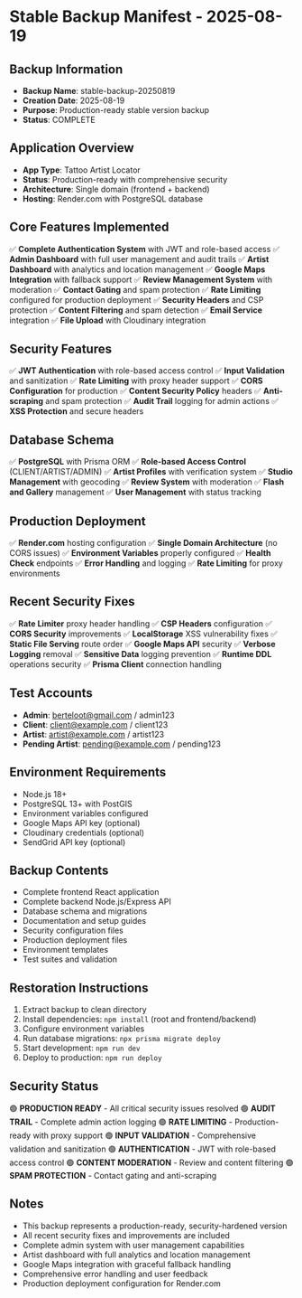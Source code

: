 # Stable Backup Manifest - 2025-08-19

## Backup Information
- **Backup Name**: stable-backup-20250819
- **Creation Date**: 2025-08-19
- **Purpose**: Production-ready stable version backup
- **Status**: COMPLETE

## Application Overview
- **App Type**: Tattoo Artist Locator
- **Status**: Production-ready with comprehensive security
- **Architecture**: Single domain (frontend + backend)
- **Hosting**: Render.com with PostgreSQL database

## Core Features Implemented
✅ **Complete Authentication System** with JWT and role-based access
✅ **Admin Dashboard** with full user management and audit trails
✅ **Artist Dashboard** with analytics and location management
✅ **Google Maps Integration** with fallback support
✅ **Review Management System** with moderation
✅ **Contact Gating** and spam protection
✅ **Rate Limiting** configured for production deployment
✅ **Security Headers** and CSP protection
✅ **Content Filtering** and spam detection
✅ **Email Service** integration
✅ **File Upload** with Cloudinary integration

## Security Features
✅ **JWT Authentication** with role-based access control
✅ **Input Validation** and sanitization
✅ **Rate Limiting** with proxy header support
✅ **CORS Configuration** for production
✅ **Content Security Policy** headers
✅ **Anti-scraping** and spam protection
✅ **Audit Trail** logging for admin actions
✅ **XSS Protection** and secure headers

## Database Schema
✅ **PostgreSQL** with Prisma ORM
✅ **Role-based Access Control** (CLIENT/ARTIST/ADMIN)
✅ **Artist Profiles** with verification system
✅ **Studio Management** with geocoding
✅ **Review System** with moderation
✅ **Flash and Gallery** management
✅ **User Management** with status tracking

## Production Deployment
✅ **Render.com** hosting configuration
✅ **Single Domain Architecture** (no CORS issues)
✅ **Environment Variables** properly configured
✅ **Health Check** endpoints
✅ **Error Handling** and logging
✅ **Rate Limiting** for proxy environments

## Recent Security Fixes
✅ **Rate Limiter** proxy header handling
✅ **CSP Headers** configuration
✅ **CORS Security** improvements
✅ **LocalStorage** XSS vulnerability fixes
✅ **Static File Serving** route order
✅ **Google Maps API** security
✅ **Verbose Logging** removal
✅ **Sensitive Data** logging prevention
✅ **Runtime DDL** operations security
✅ **Prisma Client** connection handling

## Test Accounts
- **Admin**: berteloot@gmail.com / admin123
- **Client**: client@example.com / client123
- **Artist**: artist@example.com / artist123
- **Pending Artist**: pending@example.com / pending123

## Environment Requirements
- Node.js 18+
- PostgreSQL 13+ with PostGIS
- Environment variables configured
- Google Maps API key (optional)
- Cloudinary credentials (optional)
- SendGrid API key (optional)

## Backup Contents
- Complete frontend React application
- Complete backend Node.js/Express API
- Database schema and migrations
- Documentation and setup guides
- Security configuration files
- Production deployment files
- Environment templates
- Test suites and validation

## Restoration Instructions
1. Extract backup to clean directory
2. Install dependencies: `npm install` (root and frontend/backend)
3. Configure environment variables
4. Run database migrations: `npx prisma migrate deploy`
5. Start development: `npm run dev`
6. Deploy to production: `npm run deploy`

## Security Status
🟢 **PRODUCTION READY** - All critical security issues resolved
🟢 **AUDIT TRAIL** - Complete admin action logging
🟢 **RATE LIMITING** - Production-ready with proxy support
🟢 **INPUT VALIDATION** - Comprehensive validation and sanitization
🟢 **AUTHENTICATION** - JWT with role-based access control
🟢 **CONTENT MODERATION** - Review and content filtering
🟢 **SPAM PROTECTION** - Contact gating and anti-scraping

## Notes
- This backup represents a production-ready, security-hardened version
- All recent security fixes and improvements are included
- Complete admin system with user management capabilities
- Artist dashboard with full analytics and location management
- Google Maps integration with graceful fallback handling
- Comprehensive error handling and user feedback
- Production deployment configuration for Render.com
